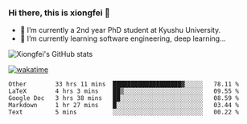 ### Hi there, this is xiongfei 👋


- 🔭 I’m currently a 2nd year PhD student at Kyushu University.
- 🌱 I’m currently learning software engineering, deep learning...

<!--
**Toma62299781/Toma62299781** is a ✨ _special_ ✨ repository because its `README.md` (this file) appears on your GitHub profile.
Here are some ideas to get you started:
-->

![Xiongfei's GitHub stats](https://github-readme-stats.vercel.app/api?username=Toma62299781)


[![wakatime](https://wakatime.com/badge/user/9e8d5516-d162-43e7-9563-87295d455a71.svg)](https://wakatime.com/@9e8d5516-d162-43e7-9563-87295d455a71)

<!--START_SECTION:waka-->
```text
Other        33 hrs 11 mins  ███████████████████▓░░░░░   78.11 % 
LaTeX        4 hrs 3 mins    ██▒░░░░░░░░░░░░░░░░░░░░░░   09.55 % 
Google Doc   3 hrs 38 mins   ██░░░░░░░░░░░░░░░░░░░░░░░   08.59 % 
Markdown     1 hr 27 mins    █░░░░░░░░░░░░░░░░░░░░░░░░   03.44 % 
Text         5 mins          ░░░░░░░░░░░░░░░░░░░░░░░░░   00.22 % 
```
<!--END_SECTION:waka-->

